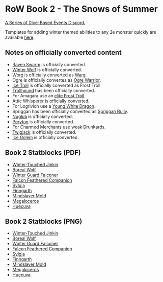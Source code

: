 # RoW Book 2 - The Snows of Summer

[A Series of Dice-Based Events Discord.](https://discord.gg/UQ8UD3H)

Templates for adding winter themed abilities to any 2e monster quickly are available [here](https://github.com/A-Series-of-Dice-Based-Events/ReignOfWinter/blob/master/Reign%20of%20Winter%20Templates.pdf).

## Notes on officially converted content

- [Raven Swarm](http://2e.aonprd.com/Monsters.aspx?ID=782) is officially converted.
- [Winter Wolf](http://2e.aonprd.com/Monsters.aspx?ID=403) is officially converted.
- Worg is officially converted as [Warg](http://2e.aonprd.com/Monsters.aspx?ID=402).
- Ogre is officially convertes as [Ogre Warrior](http://2e.aonprd.com/Monsters.aspx?ID=317).
- [Ice Troll](http://2e.aonprd.com/Monsters.aspx?ID=831) is officially converted as Frost Troll.
- [Trollhound](http://2e.aonprd.com/Monsters.aspx?ID=835) has been officially converted.
- For Amagara use an [elite Frost Troll](https://2e.aonprd.com/Monsters.aspx?ID=831&Elite=true).
- [Attic Whisperer](https://2e.aonprd.com/Monsters.aspx?ID=557) is officially converted.
- For Logrivich use a [Young White Dragon](https://2e.aonprd.com/Monsters.aspx?ID=139).
- Spriggan has been officially converted as [Spriggan Bully](http://2e.aonprd.com/Monsters.aspx?ID=817).
- [Nuglub](http://2e.aonprd.com/Monsters.aspx?ID=689) is officially converted.
- [Peryton](http://2e.aonprd.com/Monsters.aspx?ID=757) is officially converted.
- For Charmed Merchants use [weak Drunkards](http://2e.aonprd.com/NPCs.aspx?ID=946&Weak=true).
- [Twigjack](http://2e.aonprd.com/Monsters.aspx?ID=838) is officially converted.
- [Ice Golem](http://2e.aonprd.com/Monsters.aspx?ID=683) is officially converted.
 
## Book 2 Statblocks (PDF)

- [Winter-Touched Jinkin](Statblocks/winter_touched_jinkin.pdf)
- [Boreal Wolf](Statblocks/boreal_wolf.pdf)
- [Winter Guard Falconer](Statblocks/winter_guard_falconer.pdf)
- [Falcon Feathered Companion](Statblocks/falcon_feathered_companion.pdf)
- [Sylgja](Statblocks/sylgja.pdf)
- [Finngarth](Statblocks/finngarth.pdf)
- [Mindslaver Mold](Statblocks/mindslaver_mold.pdf)
- [Megaloceros](Statblocks/megaloceros.pdf)
- [Huecuva](Statblocks/huecuva.pdf)

## Book 2 Statblocks (PNG)

- [Winter-Touched Jinkin](Statblocks/winter_touched_jinkin.png)
- [Boreal Wolf](Statblocks/boreal_wolf.png)
- [Winter Guard Falconer](Statblocks/winter_guard_falconer.png)
- [Falcon Feathered Companion](Statblocks/falcon_feathered_companion.png)
- [Sylgja](Statblocks/sylgja.png)
- [Finngarth](Statblocks/finngarth.png)
- [Mindslaver Mold](Statblocks/mindslaver_mold.png)
- [Megaloceros](Statblocks/megaloceros.png)
- [Huecuva](Statblocks/huecuva.png)
